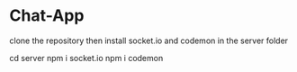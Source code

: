 # Chat-App
clone the repository
then install socket.io and codemon in the server folder

cd server
npm i socket.io
npm i codemon

